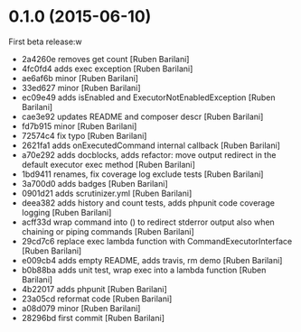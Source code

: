 # 0.1.0 (2015-06-10)

First beta release:w

- 2a4260e removes get count [Ruben Barilani]
- 4fc0fd4 adds exec exception [Ruben Barilani]
- ae6af6b minor [Ruben Barilani]
- 33ed627 minor [Ruben Barilani]
- ec09e49 adds isEnabled and ExecutorNotEnabledException [Ruben Barilani]
- cae3e92 updates README and composer descr [Ruben Barilani]
- fd7b915 minor [Ruben Barilani]
- 72574c4 fix typo [Ruben Barilani]
- 2621fa1 adds onExecutedCommand internal callback [Ruben Barilani]
- a70e292 adds docblocks, adds refactor: move output redirect in the default executor exec method [Ruben Barilani]
- 1bd9411 renames, fix coverage log exclude tests [Ruben Barilani]
- 3a700d0 adds badges [Ruben Barilani]
- 0901d21 adds scrutinizer.yml [Ruben Barilani]
- deea382 adds history and count tests, adds phpunit code coverage logging [Ruben Barilani]
- acff33d wrap command into () to redirect stderror output also when chaining or piping commands [Ruben Barilani]
- 29cd7c6 replace exec lambda function with CommandExecutorInterface [Ruben Barilani]
- e009cb4 adds empty README, adds travis, rm demo [Ruben Barilani]
- b0b88ba adds unit test, wrap exec into a lambda function [Ruben Barilani]
- 4b22017 adds phpunit [Ruben Barilani]
- 23a05cd reformat code [Ruben Barilani]
- a08d079 minor [Ruben Barilani]
- 28296bd first commit [Ruben Barilani]



